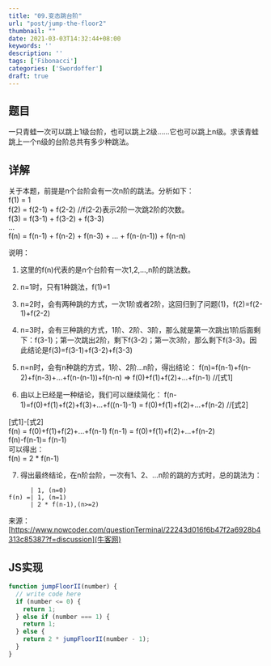 ```yaml
---
title: "09.变态跳台阶"
url: "post/jump-the-floor2"
thumbnail: ""
date: 2021-03-03T14:32:44+08:00
keywords: ''
description: ''
tags: ['Fibonacci']
categories: ['Swordoffer']
draft: true
---
```


## 题目

一只青蛙一次可以跳上1级台阶，也可以跳上2级……它也可以跳上n级。求该青蛙跳上一个n级的台阶总共有多少种跳法。

## 详解

关于本题，前提是n个台阶会有一次n阶的跳法。分析如下：  
f(1) = 1  
f(2) = f(2-1) + f(2-2)  //f(2-2)表示2阶一次跳2阶的次数。  
f(3) = f(3-1) + f(3-2) + f(3-3)  
...  
f(n) = f(n-1) + f(n-2) + f(n-3) + ... + f(n-(n-1)) + f(n-n)

说明：  

1. 这里的f(n)代表的是n个台阶有一次1,2,...,n阶的跳法数。

2. n=1时，只有1种跳法，f(1)=1

3. n=2时，会有两种跳的方式，一次1阶或者2阶，这回归到了问题(1)，f(2)=f(2-1)+f(2-2)

4. n=3时，会有三种跳的方式，1阶、2阶、3阶，那么就是第一次跳出1阶后面剩下：f(3-1)；第一次跳出2阶，剩下f(3-2)；第一次3阶，那么剩下f(3-3)。因此结论是f(3)=f(3-1)+f(3-2)+f(3-3)

5. n=n时，会有n种跳的方式，1阶、2阶...n阶，得出结论：
f(n)=f(n-1)+f(n-2)+f(n-3)+...+f(n-(n-1))+f(n-n) => f(0)+f(1)+f(2)+...+f(n-1) //[式1]


6. 由以上已经是一种结论，我们可以继续简化：
f(n-1)=f(0)+f(1)+f(2)+f(3)+...+f((n-1)-1) = f(0)+f(1)+f(2)+...+f(n-2)  //[式2]

[式1]-[式2]  
f(n) = f(0)+f(1)+f(2)+...+f(n-1) 
f(n-1) = f(0)+f(1)+f(2)+...+f(n-2)  
f(n)-f(n-1)= f(n-1)  
可以得出：  
f(n) = 2 * f(n-1)  

7. 得出最终结论，在n阶台阶，一次有1、2、...n阶的跳的方式时，总的跳法为：
```
      | 1, (n=0)
f(n) =| 1, (n=1)
      | 2 * f(n-1),(n>=2)
```

来源：[https://www.nowcoder.com/questionTerminal/22243d016f6b47f2a6928b4313c85387?f=discussion](牛客网)

## JS实现

```javascript
function jumpFloorII(number) {
  // write code here
  if (number <= 0) {
    return 1;
  } else if (number === 1) {
    return 1;
  } else {
    return 2 * jumpFloorII(number - 1);
  }
}
```

